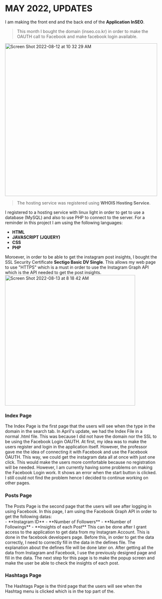 <h1>MAY 2022, UPDATES</h1>
I am making the front end and the back end of the <b>Application InSEO</b>.

>This month I bought the domain (inseo.co.kr) in order to make the OAUTH call to Facebook and make facebook login available.

<img width="503" alt="Screen Shot 2022-08-12 at 10 32 29 AM" src="https://user-images.githubusercontent.com/101083759/184268885-c6f799b1-e598-43ba-927e-1a51a88df645.png">

>The hosting service was registered using **WHOIS Hosting Service**.

I registered to a hosting service with linux light in order to get to use a database (MySQL) and also to use PHP to connect to the server. For a reminder in this project I am using the following languages:<br>
   - **HTML**<br>
   - **JAVASCRIPT (JQUERY)**<br>
   - **CSS**<br>
   - **PHP**<br>

Moroever, in order to be able to get the instagram post insights, I bought the SSL Security Certificate **Sectigo Basic DV Single**. This allows my web page to use "HTTPS" which is a must in order to use the Instagram Graph API which is the API needed to get the post insights. 
<img width="430" alt="Screen Shot 2022-08-13 at 8 18 42 AM" src="https://user-images.githubusercontent.com/101083759/184456058-1bb5c2fc-9291-4f6c-af84-657109159a7f.png">

<h3>Index Page</h3>
The Index Page is the first page that the users will see when the type in the domain in the search tab. In April's update, we had the Index File in a normal .html file. This was because I did not have the domain nor the SSL to be using the Facebook Login OAUTH. At first, my idea was to make the users register and login in the application itself. However, the professor gave me the idea of connecting it with Facebook and use the Facebook OAUTH. This way, we could get the instagram data all at once with just one click. This would make the users more comfortable because no registration will be needed. 
However, I am currently having some problems on making the Facebook Login work. It shows an error when the start button is clicked. I still could not find the problem hence I decided to continue working on other pages.

<h3>Posts Page</h3>
The Posts Page is the second page that the users will see after logging in using Facebook. In this page, I am using the Facebook Graph API in order to get the following datas:<br>
   - **Instagram ID**
   - **Number of Followers**
   - **Number of Followings**
   - **Insights of each Post**
This can be done after I grant access to the application to get data from my Instagram Account. This is done in the facebook developers page. Before this, in order to get the data correctly, I need to correctly fill in the data in the defines file. The explanation about the defines file will be done later on.
After getting all the data from Instagram and Facebook, I use the previously designed page and fill in the data. The next step for this page is to make the popup screen and make the user be able to check the insights of each post. 

<h3>Hashtags Page</h3>
The Hashtags Page is the third page that the users will see when the Hashtag menu is clicked which is in the top part of the.
 
